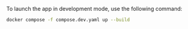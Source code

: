 To launch the app in development mode, use the following command:

```bash
docker compose -f compose.dev.yaml up --build
